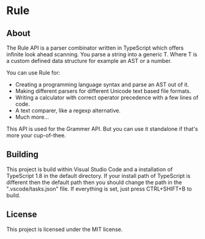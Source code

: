 Rule
====

About
-----
The Rule API is a parser combinator written in TypeScript which offers infinite look ahead scanning.
You parse a string into a generic T. Where T is a custom defined data structure for example an AST or a number. 

You can use Rule for:
* Creating a programming language syntax and parse an AST out of it.
* Making different parsers for different Unicode text based file formats.
* Writing a calculator with correct operator precedence with a few lines of code.
* A text comparer, like a regexp alternative.
* Much more...

This API is used for the Grammer API. But you can use it standalone if that's more your cup-of-thee.

Building
--------
This project is build within Visual Studio Code and a installation of TypeScript 1.8 in the default directory.
If your install path of TypeScript is different then the default path then you should change the path in the ".vscode/tasks.json" file.
If everything is set, just press CTRL+SHIFT+B to build.

License
-------
This project is licensed under the MIT license.